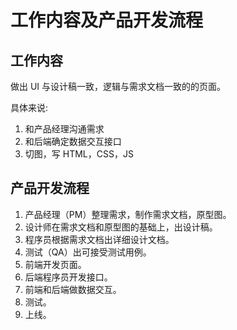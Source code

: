 # 工作内容及产品开发流程
## 工作内容
做出 UI 与设计稿一致，逻辑与需求文档一致的的页面。

具体来说:  
1. 和产品经理沟通需求
1. 和后端确定数据交互接口
1. 切图，写 HTML，CSS，JS

## 产品开发流程
1. 产品经理（PM）整理需求，制作需求文档，原型图。
1. 设计师在需求文档和原型图的基础上，出设计稿。
1. 程序员根据需求文档出详细设计文档。
1. 测试（QA）出可接受测试用例。
1. 前端开发页面。
1. 后端程序员开发接口。
1. 前端和后端做数据交互。
1. 测试。
1. 上线。


